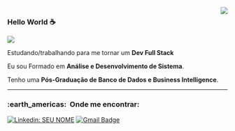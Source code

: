 <img align='right' src="https://github-readme-stats.vercel.app/api?username=Nosliejnav&show_icons=true&title_color=783c00&text_color=af552e&icon_color=783c00&bg_color=f8efd4&cache_seconds=2300">

### Hello World ☕

<img src="https://img.shields.io/static/v1?label=Overview&message=Vanjeilson&color=f8efd4&style=for-the-badge&logo=GitHub">

<p>

Estudando/trabalhando para me tornar um **Dev Full Stack**<br/>

Eu sou Formado em **Análise e Desenvolvimento de Sistema**.

Tenho uma **Pós-Graduação de Banco de Dados e Business Intelligence**.


</p>
<hr>

<h3> :earth_americas: &nbsp;Onde me encontrar: </h3> 


[![Linkedin: SEU NOME](https://img.shields.io/badge/-LinkedIn-blue?style=flat-square&logo=Linkedin&logoColor=white&link=https://www.linkedin.com/in/vanjeilson)](https://www.linkedin.com/in/vanjeilson)
[![Gmail Badge](https://img.shields.io/badge/-Microsoft_Outlook-006bed?style=flat-square&logo=Gmail&logoColor=white&link=mailto:SEU-EMAIL)](mailto:vanjeilson@hotmail.com)
